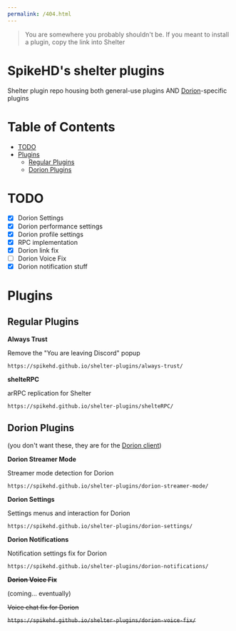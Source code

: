 ```yaml
---
permalink: /404.html
---
```

>You are somewhere you probably shouldn't be. If you meant to install a plugin, copy the link into Shelter

# SpikeHD's shelter plugins

Shelter plugin repo housing both general-use plugins AND [Dorion](https://github.com/SpikeHD/Dorion)-specific plugins

# Table of Contents
* [TODO](#todo)
* [Plugins](#plugins)
  * [Regular Plugins](#regular-plugins)
  * [Dorion Plugins](#dorion-plugins)

# TODO

- [x] Dorion Settings
- [x] Dorion performance settings
- [x] Dorion profile settings
- [x] RPC implementation
- [x] Dorion link fix
- [ ] Dorion Voice Fix
- [x] Dorion notification stuff

# Plugins

## Regular Plugins

**Always Trust**

Remove the "You are leaving Discord" popup

`https://spikehd.github.io/shelter-plugins/always-trust/`

**shelteRPC**

arRPC replication for Shelter

`https://spikehd.github.io/shelter-plugins/shelteRPC/`

## Dorion Plugins

(you don't want these, they are for the [Dorion client](https://github.com/SpikeHD/Dorion))

**Dorion Streamer Mode**

Streamer mode detection for Dorion

`https://spikehd.github.io/shelter-plugins/dorion-streamer-mode/`

**Dorion Settings**

Settings menus and interaction for Dorion

`https://spikehd.github.io/shelter-plugins/dorion-settings/`

**Dorion Notifications**

Notification settings fix for Dorion

`https://spikehd.github.io/shelter-plugins/dorion-notifications/`

~~**Dorion Voice Fix**~~

(coming... eventually)

~~Voice chat fix for Dorion~~

~~`https://spikehd.github.io/shelter-plugins/dorion-voice-fix/`~~